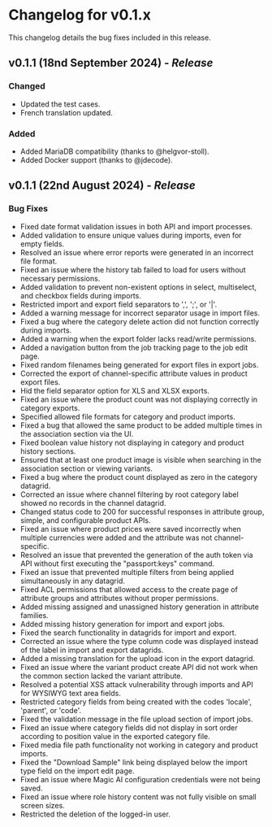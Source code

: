 # Changelog for v0.1.x

This changelog details the bug fixes included in this release.

## **v0.1.1 (18nd September 2024)** - *Release*
### Changed
- Updated the test cases.
- French translation updated.

### Added
- Added MariaDB compatibility (thanks to @helgvor-stoll).
- Added Docker support (thanks to @jdecode).

## **v0.1.1 (22nd August 2024)** - *Release*

### Bug Fixes

* Fixed date format validation issues in both API and import processes.
* Added validation to ensure unique values during imports, even for empty fields.
* Resolved an issue where error reports were generated in an incorrect file format.
* Fixed an issue where the history tab failed to load for users without necessary permissions.
* Added validation to prevent non-existent options in select, multiselect, and checkbox fields during imports.
* Restricted import and export field separators to ',', ';', or '|'.
* Added a warning message for incorrect separator usage in import files.
* Fixed a bug where the category delete action did not function correctly during imports.
* Added a warning when the export folder lacks read/write permissions.
* Added a navigation button from the job tracking page to the job edit page.
* Fixed random filenames being generated for export files in export jobs.
* Corrected the export of channel-specific attribute values in product export files.
* Hid the field separator option for XLS and XLSX exports.
* Fixed an issue where the product count was not displaying correctly in category exports.
* Specified allowed file formats for category and product imports.
* Fixed a bug that allowed the same product to be added multiple times in the association section via the UI.
* Fixed boolean value history not displaying in category and product history sections.
* Ensured that at least one product image is visible when searching in the association section or viewing variants.
* Fixed a bug where the product count displayed as zero in the category datagrid.
* Corrected an issue where channel filtering by root category label showed no records in the channel datagrid.
* Changed status code to 200 for successful responses in attribute group, simple, and configurable product APIs.
* Fixed an issue where product prices were saved incorrectly when multiple currencies were added and the attribute was not channel-specific.
* Resolved an issue that prevented the generation of the auth token via API without first executing the "passport:keys" command.
* Fixed an issue that prevented multiple filters from being applied simultaneously in any datagrid.
* Fixed ACL permissions that allowed access to the create page of attribute groups and attributes without proper permissions.
* Added missing assigned and unassigned history generation in attribute families.
* Added missing history generation for import and export jobs.
* Fixed the search functionality in datagrids for import and export.
* Corrected an issue where the type column code was displayed instead of the label in import and export datagrids.
* Added a missing translation for the upload icon in the export datagrid.
* Fixed an issue where the variant product create API did not work when the common section lacked the variant attribute.
* Resolved a potential XSS attack vulnerability through imports and API for WYSIWYG text area fields.
* Restricted category fields from being created with the codes 'locale', 'parent', or 'code'.
* Fixed the validation message in the file upload section of import jobs.
* Fixed an issue where category fields did not display in sort order according to position value in the exported category file.
* Fixed media file path functionality not working in category and product imports.
* Fixed the "Download Sample" link being displayed below the import type field on the import edit page.
* Fixed an issue where Magic AI configuration credentials were not being saved.
* Fixed an issue where role history content was not fully visible on small screen sizes.
* Restricted the deletion of the logged-in user.
